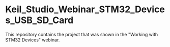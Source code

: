# Keil_Studio_Webinar_STM32_Devices_USB_SD_Card
This repository contains the project that was shown in the "Working with STM32 Devices" webinar.
